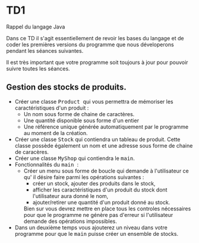 # TD1 
Rappel du langage Java  

Dans ce TD il s'agit essentiellement de revoir les bases du langage et de coder les premières versions du programme 
que nous déveloperons pendant les séances suivantes.

Il est très important que votre programme soit toujours à jour pour pouvoir suivre toutes les séances.

<h2> Gestion des stocks de produits.</h2>
 <ul>
  <li> Créer une classe <tt> Product </tt> qui vous permettra de mémoriser les caractéristiques d'un produit :
     <ul>
      <li> Un nom sous forme de chaine de caractères.</li>
      <li> Une quantité disponible sous forme d'un entier</li>
      <li> Une référence unique générée automatiquement par le programme au moment de la création.  </li>
   </ul>
 <li> Créer une classe <tt> Stock</tt> qui contiendra un tableau de produit. Cette classe possède également un nom et une adresse sous forme de chaine de caracères. </li>
 <li> Créer une classe <tt>MyShop</tt> qui contiendra le <tt>main</tt>.</li>
 <li> Fonctionnalités du <tt> main </tt> :
  <ul>
   <li> Créer un menu sous forme de boucle qui demande à l'utilisateur ce qu' il désire faire parmi les opérations suivantes : 
    <ul>
     <li>créer un stock, ajouter des produits dans le stock, 
      <li>afficher les caractéristiques d'un produit du stock dont l'utilisateur aura donné le nom, 
       <li>ajouter/retirer une quantité d'un produit donné au stock. 
    </ul>
    Bien sur vous devrez mettre en place tous les controles nécessaires pour que le programme ne génère pas d'erreur si l'utilisateur demande des opérations impossibles.
  </ul> 
  <li>Dans un deuxième temps vous ajouterez un niveau dans votre programme pour que le <tt>main</tt> puisse créer un ensemble de stocks.

